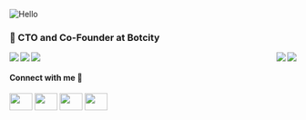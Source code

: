 ![Hello](https://drive.google.com/uc?id=1Rq4Le7VT9fj-Ut-wCT0z2od5f5svuqjg)
### 🔭 CTO and Co-Founder at Botcity

<a href="https://github.com/ryo-ma/github-profile-trophy">
  <img align="center" src="https://github-profile-trophy.vercel.app?username=josempena&theme=radical" />
</a>

<a href="https://github.com/anuraghazra/github-readme-stats">
  <img align="left" src="https://github-readme-stats.vercel.app/api?username=josempena&count_private=true&show_icons=true&theme=radical" />
</a>
<a href="https://github.com/anuraghazra/github-readme-stats">
  <img align="right" src="https://github-readme-stats.vercel.app/api/wakatime?username=JoseMPena&theme=radical" />
</a>

<a href="https://github.com/anuraghazra/github-readme-stats">
  <img align="left" src="https://github-readme-stats.vercel.app/api/top-langs/?username=josempena&layout=compact&theme=radical" />
</a>
<a href="https://git.io/streak-stats">
  <img align="right" src="https://github-readme-streak-stats.herokuapp.com?user=josempena&theme=radical&fire=DD2727" />
</a>

#### Connect with me 💬
<p align="left">
<a href="https://twitter.com/JosMPena" target="blank"><img align="center" src="https://cdn.jsdelivr.net/npm/simple-icons@3.0.1/icons/twitter.svg" alt="" height="30" width="40" /></a>
<a href="https://www.linkedin.com/in/jos%C3%A9-manuel-pe%C3%B1a-62733ba1/" target="blank"><img align="center" src="https://cdn.jsdelivr.net/npm/simple-icons@3.0.1/icons/linkedin.svg" alt="" height="30" width="40" /></a>
<a href="https://gitlab.com/JosMPena" target="blank"><img align="center" src="https://cdn.jsdelivr.net/npm/simple-icons@3.0.1/icons/gitlab.svg" alt="" height="30" width="40" /></a>
<a href="https://www.youtube.com/channel/UCXCczUSyNxk_2Lc4gjXrtWA" target="blank"><img align="center" src="https://cdn.jsdelivr.net/npm/simple-icons@3.0.1/icons/youtube.svg" alt="" height="30" width="40" /></a>
</p>

